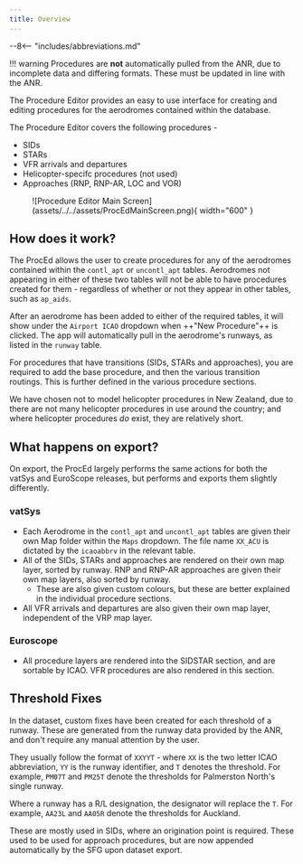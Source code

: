 ```yaml
---
title: Overview
---
```


--8<-- "includes/abbreviations.md"

!!! warning
    Procedures are **not** automatically pulled from the ANR, due to incomplete data and differing formats. These must be updated in line with the ANR.

The Procedure Editor provides an easy to use interface for creating and editing procedures for the aerodromes contained within the database.

The Procedure Editor covers the following procedures -

* SIDs
* STARs
* VFR arrivals and departures
* Helicopter-specifc procedures (not used)
* Approaches (RNP, RNP-AR, LOC and VOR)

<figure markdown> 
  ![Procedure Editor Main Screen](assets/../../assets/ProcEdMainScreen.png){ width="600" }
</figure>

## How does it work?

The ProcEd allows the user to create procedures for any of the aerodromes contained within the `contl_apt` or `uncontl_apt` tables. Aerodromes not appearing in either of these two tables will not be able to have procedures created for them - regardless of whether or not they appear in other tables, such as `ap_aids`.

After an aerodrome has been added to either of the required tables, it will show under the `Airport ICAO` dropdown when ++"New Procedure"++ is clicked. The app will automatically pull in the aerodrome's runways, as listed in the `runway` table.

For procedures that have transitions (SIDs, STARs and approaches), you are required to add the base procedure, and then the various transition routings. This is further defined in the various procedure sections.

We have chosen not to model helicopter procedures in New Zealand, due to there are not many helicopter procedures in use around the country; and where helicopter procedures *do* exist, they are relatively short.

## What happens on export?

On export, the ProcEd largely performs the same actions for both the vatSys and EuroScope releases, but performs and exports them slightly differently. 

### vatSys

* Each Aerodrome in the `contl_apt` and `uncontl_apt` tables are given their own Map folder within the `Maps` dropdown. The file name `XX_ACU` is dictated by the `icaoabbrv` in the relevant table.
* All of the SIDs, STARs and approaches are rendered on their own map layer, sorted by runway. RNP and RNP-AR approaches are given their own map layers, also sorted by runway.
    * These are also given custom colours, but these are better explained in the individual procedure sections.
* All VFR arrivals and departures are also given their own map layer, independent of the VRP map layer.

### Euroscope

* All procedure layers are rendered into the SIDSTAR section, and are sortable by ICAO. VFR procedures are also rendered in this section.

## Threshold Fixes

In the dataset, custom fixes have been created for each threshold of a runway. These are generated from the runway data provided by the ANR, and don't require any manual attention by the user.

They usually follow the format of `XXYYT` - where `XX` is the two letter ICAO abbreviation, `YY` is the runway identifier, and `T` denotes the threshold. For example, `PM07T` and `PM25T` denote the thresholds for Palmerston North's single runway.  

Where a runway has a R/L designation, the designator will replace the `T`. For example, `AA23L` and `AA05R` denote the thresholds for Auckland.

These are mostly used in SIDs, where an origination point is required. These used to be used for approach procedures, but are now appended automatically by the SFG upon dataset export.